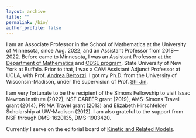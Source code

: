 ```yaml
---
layout: archive
title: ""
permalink: /bio/
author_profile: false
---
```

I am an Associate Professor in the School of Mathematics at the  University of Minnesota, since Aug. 2022, and an Assistant Professor from 2018—2022. 
Before came to Minnesota, I was an Assistant Professor at the [Department of Mathematics](http://www.buffalo.edu/cas/math.html) 
and  [CDSE program](https://www.buffalo.edu/icds/programs-and-degrees/cdse.html), State University of New York at Buffalo. 
Prior to that, I was a CAM Assistant Adjunct Professor at UCLA, with Prof. [Andrea Bertozzi](https://www.math.ucla.edu/~bertozzi/). 
I got my Ph.D. from the University of Wisconsin-Madison, under the supervision of Prof. [Shi Jin](https://ins.sjtu.edu.cn/people/shijin/#publications).

I am very fortunate to be the recipient of the Simons Fellowship to visit Issac Newton Institute (2022), NSF CAREER grant (2019), AMS-Simons Travel grant (2014), PRIMA Travel grant (2013) and Elizabeth Hirschfelder Scholarship at UW-Madison (2012). I am also grateful to the support from NSF through DMS-1620135, DMS-1903420. 

Currently I serve on the editorial board of [Kinetic and Related Models](https://www.aimsciences.org/krm). 
